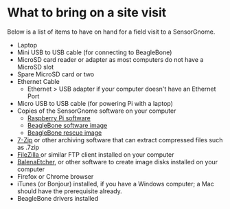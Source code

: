 # What to bring on a site visit

Below is a list of items to have on hand for a field visit to a SensorGnome.

* Laptop
* Mini USB to USB cable \(for connecting to BeagleBone\)
* MicroSD card reader or adapter as most computers do not have a MicroSD slot
* Spare MicroSD card or two
* Ethernet Cable
  * Ethernet &gt; USB adapter if your computer doesn't have an Ethernet Port
* Micro USB to USB cable \(for powering Pi with a laptop\)
* Copies of the SensorGnome software on your computer
  * [Raspberry Pi software](https://public.sensorgnome.org/Raspberry_Pi_Sensorgnome/SGPI-2018-10-12_LIWIXI.ZIP)
  * [BeagleBone software image](https://public.sensorgnome.org/Beaglebone_Sensorgnome_Images/sensorgnome_image_2017-03-06_15-33-00.img.7z)
  * [BeagleBone rescue image](https://public.sensorgnome.org/Beaglebone_Sensorgnome_Images/sensorgnome_rescue_image_2017-03-06_15-33-00.img.7z)
* [7-Zip](https://www.7-zip.org/) or other archiving software that can extract compressed files such as .7zip
* [FileZilla ](https://filezilla-project.org)or similar FTP client installed on your computer
* [BalenaEtcher](https://www.balena.io/etcher/), or other software to create image disks installed on your computer
* Firefox or Chrome browser
* iTunes \(or Bonjour\) installed, if you have a Windows computer; a Mac should have the prerequisite already.
* BeagleBone drivers installed


